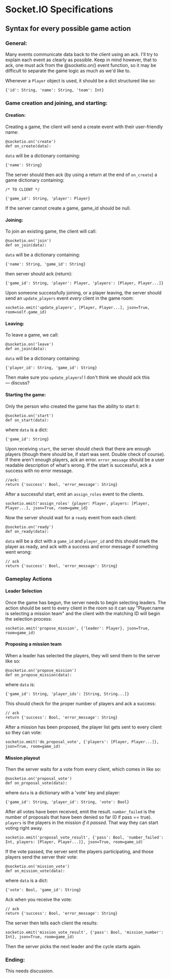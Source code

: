 # Socket.IO Specifications
## Syntax for every possible game action

### General:

Many events communicate data back to the client using an ack. I'll try to explain each event as clearly as possible. Keep in mind however, that to ack, one must ack from the @socketio.on() event function, so it may be difficult to separate the game logic as much as we'd like to. 

Whenever a `Player` object is used, it should be a dict structured like so:

	{'id': String, 'name': String, 'team': Int}

### Game creation and joining, and starting:

#### Creation:

Creating a game, the client will send a create event with their user-friendly name:

	@socketio.on('create')
	def on_create(data):
	
`data` will be a dictionary containing:

	{'name': String}
	
The server should then ack (by using a return at the end of `on_create`) a game dictionary containing:

	/* TO CLIENT */

	{'game_id': String, 'player': Player}

If the server cannot create a game, game_id should be null.

#### Joining:

To join an existing game, the client will call:

	@socketio.on('join')
	def on_join(data):

`data` will be a dictionary containing:

	{'name': String, 'game_id': String}
	
then server should ack (return):

	{'game_id': String, 'player': Player, 'players': [Player, Player...]}

	
Upon someone successfully joining, or a player leaving, the server should send an `update_players` event *every* client in the game room:

    socketio.emit('update_players', [Player, Player...], json=True, room=self.game_id)
      
#### Leaving:

To leave a game, we call:

	@socketio.on('leave')
	def on_join(data):
	
`data` will be a dictionary containing:

	{'player_id': String, 'game_id': String}
	
Then make sure you `update_players`! I don't think we should ack this — discuss?

#### Starting the game:

Only the person who created the game has the ability to start it:

	@socketio.on('start')
	def on_start(data):

where `data` is a dict:

	{'game_id': String}

Upon receiving `start`, the server should check that there are enough players (though there should be, if start was sent. Double check of course). If there aren't enough players, ack an error. `error_message` should be a user readable description of what's wrong. If the start is successful, ack a success with no error message. 

	//ack:
	return {'success': Bool, 'error_message': String}
	
After a successful start, emit an `assign_roles` event to the clients.

	socketio.emit('assign_roles' {player: Player, players: [Player, Player...], json=True, room=game_id}

Now the server should wait for a `ready` event from each client:

	@socketio.on('ready')
	def on_ready(data):
	
`data` will be a dict with a `game_id` and `player_id` and this should mark the player as ready, and ack with a success and error message if something went wrong:

	// ack
	return {'success': Bool, 'error_message': String}

### Gameplay Actions

#### Leader Selection

Once the game has begun, the server needs to begin selecting leaders. The action should be sent to every client in the room so it can say "Player.name is selecting a mission team" and the client with the matching ID will begin the selection process:
	
	socketio.emit('propose_mission', {'leader': Player}, json=True, room=game_id)

#### Proposing a mission team

When a leader has selected the players, they will send them to the server like so:
	
	@socketio.on('propose_mission')
	def on_propose_mission(data):
	
where `data` is:

	{'game_id': String, 'player_ids': [String, String...]}
	
This should check for the proper number of players and ack a success: 

	// ack
	return {'success': Bool, 'error_message': String}

After a mission has been proposed, the player list gets sent to every client so they can vote:

	socketio.emit('do_proposal_vote', {'players': [Player, Player...]}, json=True, room=game_id)


#### Mission playout

Then the server waits for a vote from every client, which comes in like so:

	@socketio.on('proposal_vote')
	def on_proposal_vote(data):
	
where `data` is a dictionary with a 'vote' key and player:
 
	{'game_id': String, 'player_id': String, 'vote': Bool}

After all votes have been received, emit the result. `number_failed` is the number of proposals that have been denied so far (0 if pass == true). `players` is the players in the mission *if it passed*. That way they can start voting right away. 

	socketio.emit('proposal_vote_result', {'pass': Bool, 'number_failed': Int, players: [Player, Player...]}, json=True, room=game_id)

If the vote passed, the server sent the players participating, and those players send the server their vote:

	@socketio.on('mission_vote')
	def on_mission_vote(data):
	
where `data` is a dict: 

	{'vote': Bool, 'game_id': String}

Ack when you receive the vote:
	
	// ack
	return {'success': Bool, 'error_message': String}
	
The server then tells each client the results:

	socketio.emit('mission_vote_result', {'pass': Bool, 'mission_number': Int}, json=True, room=game_id)


Then the server picks the next leader and the cycle starts again.

### Ending:

This needs discussion.





























